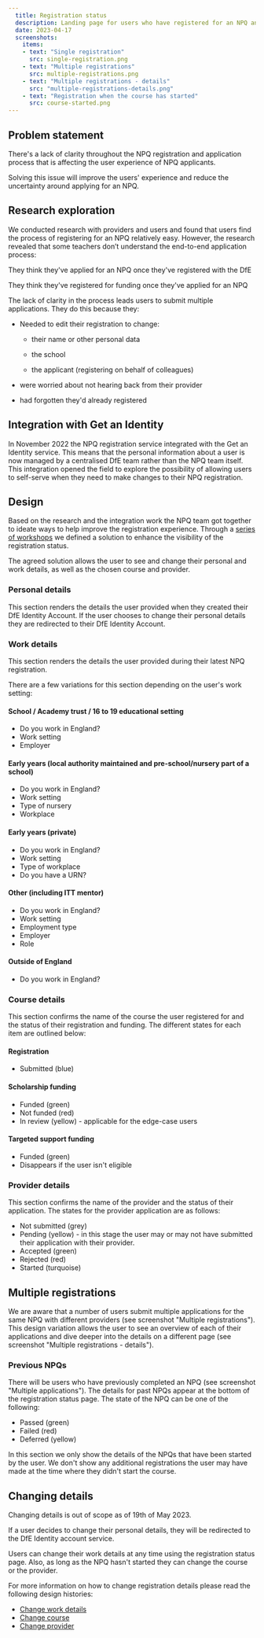 ```yaml
---
  title: Registration status
  description: Landing page for users who have registered for an NPQ and return to the service.
  date: 2023-04-17
  screenshots:
    items:
    - text: "Single registration"
      src: single-registration.png
    - text: "Multiple registrations"
      src: multiple-registrations.png
    - text: "Multiple registrations - details"
      src: "multiple-registrations-details.png"
    - text: "Registration when the course has started"
      src: course-started.png
---
```


## Problem statement

There's a lack of clarity throughout the NPQ registration and application process that is affecting the user experience of NPQ applicants.

Solving this issue will improve the users' experience and reduce the uncertainty around applying for an NPQ.

## Research exploration
We conducted research with providers and users and found that users find the process of registering for an NPQ relatively easy. However, the research revealed that some teachers don’t understand the end-to-end application process:

They think they've applied for an NPQ once they've registered with the DfE  

They think they've registered for funding once they've applied for an NPQ  

The lack of clarity in the process leads users to submit multiple applications. They do this because they:

- Needed to edit their registration to change:

  - their name or other personal data

  - the school

  - the applicant (registering on behalf of colleagues)

- were worried about not hearing back from their provider  

- had forgotten they'd already registered  



## Integration with Get an Identity

In November 2022 the NPQ registration service integrated with the Get an Identity service. This means that the personal information about a user is now managed by a centralised DfE team rather than the NPQ team itself. This integration opened the field to explore the possibility of allowing users to self-serve when they need to make changes to their NPQ registration.  



## Design

Based on the research and the integration work the NPQ team got together to ideate ways to help improve the registration experience. Through a [series of workshops](https://lucid.app/lucidspark/1a787433-4654-43ff-b60b-7f6a1b9fc1d9/edit?viewport_loc=-14009%2C-1431%2C7569%2C4016%2C0_0&invitationId=inv_7b79ff35-5c8f-41b0-8f09-4b9ffb994113) we defined a solution to enhance the visibility of the registration status.  

The agreed solution allows the user to see and change their personal and work details, as well as the chosen course and provider.

### Personal details

This section renders the details the user provided when they created their DfE Identity Account. If the user chooses to change their personal details they are redirected to their DfE Identity Account.

### Work details

This section renders the details the user provided during their latest NPQ registration.

There are a few variations for this section depending on the user's work setting:

#### School / Academy trust / 16 to 19 educational setting
- Do you work in England?
- Work setting
- Employer

#### Early years (local authority maintained and pre-school/nursery part of a school)
- Do you work in England?
- Work setting
- Type of nursery
- Workplace

#### Early years (private)
- Do you work in England?
- Work setting
- Type of workplace
- Do you have a URN?

#### Other (including ITT mentor)
- Do you work in England?
- Work setting
- Employment type
- Employer
- Role

#### Outside of England
- Do you work in England?


### Course details

This section confirms the name of the course the user registered for and the status of their registration and funding. The different states for each item are outlined below:

#### Registration
- Submitted (blue)

#### Scholarship funding
- Funded (green)
- Not funded (red)
- In review (yellow) - applicable for the edge-case users

#### Targeted support funding
- Funded (green)
- Disappears if the user isn't eligible


### Provider details

This section confirms the name of the provider and the status of their application. The states for the provider application are as follows:
- Not submitted (grey)
- Pending (yellow) - in this stage the user may or may not have submitted their application with their provider.
- Accepted (green)
- Rejected (red)
- Started (turquoise)


## Multiple registrations

We are aware that a number of users submit multiple applications for the same NPQ with different providers (see screenshot "Multiple registrations"). This design variation allows the user to see an overview of each of their applications and dive deeper into the details on a different page (see screenshot "Multiple registrations - details").

### Previous NPQs

There will be users who have previously completed an NPQ (see screenshot "Multiple applications"). The details for past NPQs appear at the bottom of the registration status page. The state of the NPQ can be one of the following:
- Passed (green)
- Failed (red)
- Deferred (yellow)

In this section we only show the details of the NPQs that have been started by the user. We don't show any additional registrations the user may have made at the time where they didn't start the course.

## Changing details

Changing details is out of scope as of 19th of May 2023.

If a user decides to change their personal details, they will be redirected to the DfE Identity account service.

Users can change their work details at any time using the registration status page. Also, as long as the NPQ hasn't started they can change the course or the provider.

For more information on how to change registration details please read the following design histories:
- [Change work details](http://teacher-cpd-design-history.herokuapp.com/register-for-an-npq/work-details-registration-status/)
- [Change course](http://teacher-cpd-design-history.herokuapp.com/register-for-an-npq/course-registration-status/)
- [Change provider](http://teacher-cpd-design-history.herokuapp.com/register-for-an-npq/provider-registration-status/)
